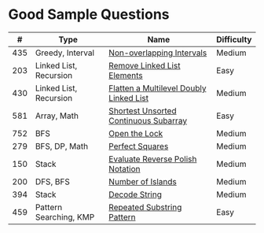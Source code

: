 # Good Sample Questions
| # | Type | Name| Difficulty
|--|--|--| --|
| 435 | Greedy, Interval | [Non-overlapping Intervals](https://leetcode.com/problems/non-overlapping-intervals/) | Medium|
| 203| Linked List, Recursion| [Remove Linked List Elements](https://leetcode.com/problems/remove-linked-list-elements/)| Easy|
| 430| Linked List, Recursion| [Flatten a Multilevel Doubly Linked List](https://leetcode.com/problems/flatten-a-multilevel-doubly-linked-list/)| Medium|
| 581| Array, Math| [Shortest Unsorted Continuous Subarray](https://leetcode.com/problems/shortest-unsorted-continuous-subarray/)| Easy|
| 752| BFS| [Open the Lock](https://leetcode.com/problems/open-the-lock/)| Medium|
| 279| BFS, DP, Math| [Perfect Squares](https://leetcode.com/problems/perfect-squares/)| Medium|
| 150| Stack| [Evaluate Reverse Polish Notation](https://leetcode.com/problems/evaluate-reverse-polish-notation/)| Medium|
| 200| DFS, BFS| [Number of Islands](https://leetcode.com/problems/number-of-islands/)| Medium|
| 394| Stack| [Decode String](https://leetcode.com/problems/decode-string/)| Medium|
| 459| Pattern Searching, KMP| [Repeated Substring Pattern](https://leetcode.com/problems/repeated-substring-pattern/)| Easy|